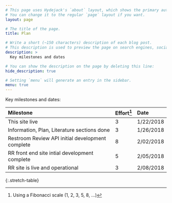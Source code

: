 ```yaml
---
# This page uses Hydejack's `about` layout, which shows the primary author's picture and about text at the top.
# You can change it to the regular `page` layout if you want.
layout: page

# The title of the page.
title: Plan

# Write a short (~150 characters) description of each blog post.
# This description is used to preview the page on search engines, social media, etc.
description: >
  Key milestones and dates

# You can show the description on the page by deleting this line:
hide_description: true

# Setting `menu` will generate an entry in the sidebar.
menu: true
---
```


Key milestones and dates:

| Milestone                                                 | Effort[^1] | Date       |
|:----------------------------------------------------------|:-----------|:-----------|
| This site live                                            | 3          | 1/22/2018  |
| Information, Plan, Literature sections done               | 3          | 1/26/2018  |
| Restroom Review API initial development complete          | 8          | 2/02/2018  |
| RR front end site intial development complete             | 5          | 2/05/2018  |
| RR site is live and operational                           | 3          | 2/08/2018  |

{:.stretch-table}

[^1]: Using a Fibonacci scale (1, 2, 3, 5, 8, ...)

